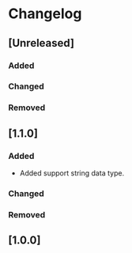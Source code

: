# Changelog

## [Unreleased]

### Added

### Changed

### Removed

## [1.1.0]

### Added
- Added support string data type.
### Changed

### Removed

## [1.0.0]
